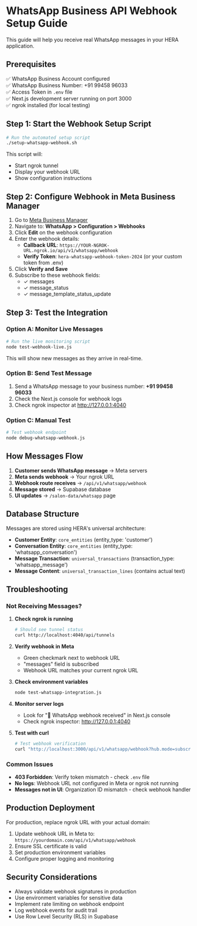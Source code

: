 # WhatsApp Business API Webhook Setup Guide

This guide will help you receive real WhatsApp messages in your HERA application.

## Prerequisites

✅ WhatsApp Business Account configured  
✅ WhatsApp Business Number: +91 99458 96033  
✅ Access Token in `.env` file  
✅ Next.js development server running on port 3000  
✅ ngrok installed (for local testing)  

## Step 1: Start the Webhook Setup Script

```bash
# Run the automated setup script
./setup-whatsapp-webhook.sh
```

This script will:
- Start ngrok tunnel
- Display your webhook URL
- Show configuration instructions

## Step 2: Configure Webhook in Meta Business Manager

1. Go to [Meta Business Manager](https://business.facebook.com)
2. Navigate to: **WhatsApp > Configuration > Webhooks**
3. Click **Edit** on the webhook configuration
4. Enter the webhook details:
   - **Callback URL**: `https://YOUR-NGROK-URL.ngrok.io/api/v1/whatsapp/webhook`
   - **Verify Token**: `hera-whatsapp-webhook-token-2024` (or your custom token from .env)
5. Click **Verify and Save**
6. Subscribe to these webhook fields:
   - ✓ messages
   - ✓ message_status  
   - ✓ message_template_status_update

## Step 3: Test the Integration

### Option A: Monitor Live Messages
```bash
# Run the live monitoring script
node test-webhook-live.js
```

This will show new messages as they arrive in real-time.

### Option B: Send Test Message
1. Send a WhatsApp message to your business number: **+91 99458 96033**
2. Check the Next.js console for webhook logs
3. Check ngrok inspector at http://127.0.0.1:4040

### Option C: Manual Test
```bash
# Test webhook endpoint
node debug-whatsapp-webhook.js
```

## How Messages Flow

1. **Customer sends WhatsApp message** → Meta servers
2. **Meta sends webhook** → Your ngrok URL
3. **Webhook route receives** → `/api/v1/whatsapp/webhook`
4. **Message stored** → Supabase database
5. **UI updates** → `/salon-data/whatsapp` page

## Database Structure

Messages are stored using HERA's universal architecture:

- **Customer Entity**: `core_entities` (entity_type: 'customer')
- **Conversation Entity**: `core_entities` (entity_type: 'whatsapp_conversation')  
- **Message Transaction**: `universal_transactions` (transaction_type: 'whatsapp_message')
- **Message Content**: `universal_transaction_lines` (contains actual text)

## Troubleshooting

### Not Receiving Messages?

1. **Check ngrok is running**
   ```bash
   # Should see tunnel status
   curl http://localhost:4040/api/tunnels
   ```

2. **Verify webhook in Meta**
   - Green checkmark next to webhook URL
   - "messages" field is subscribed
   - Webhook URL matches your current ngrok URL

3. **Check environment variables**
   ```bash
   node test-whatsapp-integration.js
   ```

4. **Monitor server logs**
   - Look for "🔔 WhatsApp webhook received" in Next.js console
   - Check ngrok inspector: http://127.0.0.1:4040

5. **Test with curl**
   ```bash
   # Test webhook verification
   curl "http://localhost:3000/api/v1/whatsapp/webhook?hub.mode=subscribe&hub.verify_token=hera-whatsapp-webhook-token-2024&hub.challenge=test123"
   ```

### Common Issues

- **403 Forbidden**: Verify token mismatch - check `.env` file
- **No logs**: Webhook URL not configured in Meta or ngrok not running
- **Messages not in UI**: Organization ID mismatch - check webhook handler

## Production Deployment

For production, replace ngrok URL with your actual domain:

1. Update webhook URL in Meta to: `https://yourdomain.com/api/v1/whatsapp/webhook`
2. Ensure SSL certificate is valid
3. Set production environment variables
4. Configure proper logging and monitoring

## Security Considerations

- Always validate webhook signatures in production
- Use environment variables for sensitive data
- Implement rate limiting on webhook endpoint
- Log webhook events for audit trail
- Use Row Level Security (RLS) in Supabase